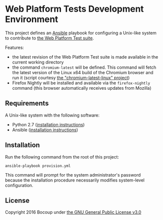 # Web Platform Tests Development Environment

This project defines an [Ansible](https://www.ansible.com/) playbook for
configuring a Unix-like system to contribute to [the Web Platform Test
suite](https://github.com/w3c/web-platform-tests).

Features:

- the latest revision of the Web Platform Test suite is made available in the
  current working directory
- the command `chromium-latest` will be defined. This command will fetch the
  latest version of the Linux x64 build of the Chromium browser and run it
  (script courtesy [the "chromium-latest-linux"
  project](https://github.com/scheib/chromium-latest-linux))
- Firefox Nightly will be installed and available via the `firefox-nightly`
  command (this browser automatically receives updates from Mozilla)

## Requirements

A Unix-like system with the following software:

- Python 2.7 ([installation instructions](https://wiki.python.org/moin/BeginnersGuide/Download))
- Ansible ([installation instructions](https://docs.ansible.com/ansible/intro_installation.html))

## Installation

Run the following command from the root of this project:

    ansible-playbook provision.yml

This command will prompt for the system administrator's password because the
installation procedure necessarily modifies system-level configuration.

## License

Copyright 2016 Bocoup under [the GNU General Public License
v3.0](https://www.gnu.org/licenses/gpl-3.0.html)
